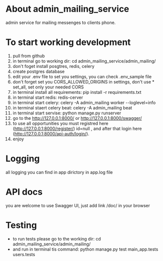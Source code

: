 # About admin_mailing_service
admin service for mailing messenges to clients phone.

# To start working development

1. pull from github
2. in terminal go to working dir: cd admin_mailing_service/admin_mailing/
3. don't foget install posgtres, redis, celery
4. create postgres database
5. edit your .env file to set you settings, you can check .env_sample file
6. don't forget set you CORS_ALLOWED_ORIGINS in settings, don't use * set_all, set only your needed CORS
7. in terminal install all requirements: pip install -r requirements.txt
8. in terminal start redis: redis-cerver
9. in terminal start celery: celery -A admin_mailing worker --loglevel=info
10. in terminal staert celery beat: celery -A admin_mailing beat
11. in terminal start servise: python manage.py runserver
12. go to the http://127.0.0.1:8000/ or http://127.0.0.1:8000/swagger/
13. to use all opportunities you must registred here (http://127.0.0.1:8000/register/) id=null ,
    and after that login here (http://127.0.0.1:8000/api-auth/login/).
14. enjoy

# Logging
all logging you can find in app dirictory in app.log file

# API docs
you are welcome to use Swagger UI, just add link /doc/ in your browser

# Testing 
- to run tests please go to the working dir: cd admin_mailing_service/admin_mailing/
- and run in terminal tis command: python manage.py test main_app.tests users.tests
